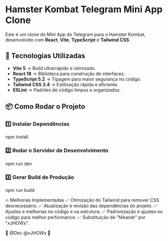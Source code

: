 # Hamster Kombat Telegram Mini App Clone

Este é um clone do Mini App do Telegram para o Hamster Kombat, desenvolvido com **React**, **Vite**, **TypeScript** e **Tailwind CSS**.

## 🚀 Tecnologias Utilizadas
- **Vite 5** → Build ultrarrápido e otimizado.
- **React 18** → Biblioteca para construção de interfaces.
- **TypeScript 5.2** → Tipagem para maior segurança no código.
- **Tailwind CSS 3.4** → Estilização rápida e eficiente.
- **ESLint** → Padrões de código limpos e organizados.

## 📦 Como Rodar o Projeto

### 1️⃣ Instalar Dependências  

npm install

### 2️⃣ Rodar o Servidor de Desenvolvimento

npm run dev

### 3️⃣ Gerar Build de Produção

npm run build

🔥 Melhorias Implementadas
✅ Otimização do Tailwind para remover CSS desnecessário.
✅ Atualização e revisão das dependências do projeto.
✅ Ajustes e melhorias no código e na estrutura.
✅ Padronização e ajustes no código para melhor performance.
✅ Substituição de "Nikandr" por "xJHOWx".

👑 @Dec @xJHOWx 🚀 

